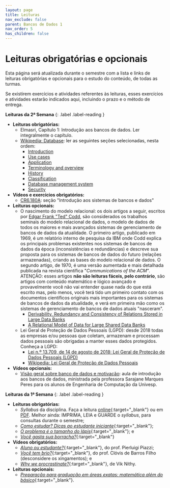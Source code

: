 ```yaml
---
layout: page
title: Leituras
nav_exclude: false
parent: Bancos de Dados 1
nav_order: 5
has_children: false
---
```


# Leituras obrigatórias e opcionais

Esta página será atualizada durante o semestre com a lista e links de leituras
obrigatórias e opcionais para o estudo do conteúdo, de todas as turmas.

Se existirem exercícios e atividades referentes às leituras, esses exercícios
e atividades estarão indicados aqui, incluindo o prazo e o método de entrega.

**Leituras da 2ª Semana**<a id="l2sem"></a>
{: .label .label-reading }

- **Leituras obrigatórias:**
  - Elmasri, Capítulo 1: Introdução aos bancos de dados. Ler integralmente o capítulo.
  - [Wikipedia: Database](https://en.wikipedia.org/wiki/Database): ler as seguintes seções selecionadas,
    nesta ordem:
    - [Introduction](https://en.wikipedia.org/wiki/Database#)
    - [Use cases](https://en.wikipedia.org/wiki/Database#Use_cases)
    - [Application](https://en.wikipedia.org/wiki/Database#Application)
    - [Terminology and overview](https://en.wikipedia.org/wiki/Database#Terminology_and_overview)
    - [History](https://en.wikipedia.org/wiki/Database#History)
    - [Classification](https://en.wikipedia.org/wiki/Database#Classification)
    - [Database management system](https://en.wikipedia.org/wiki/Database#Database_management_system)
    - [Security](https://en.wikipedia.org/wiki/Database#Security)
- **Vídeos e exercícios obrigatórios:**
  - [CR6.180A](https://cursos.computacaoraiz.com.br/): seção "Introdução aos sistemas de bancos e dados"
- **Leituras opcionais:**
  - O nascimento do modelo relacional: os dois artigos a seguir, escritos por
    [Edgar Frank "Ted" Codd](https://en.wikipedia.org/wiki/Edgar_F._Codd), são considerados os
    trabalhos seminais do modelo relacional de dados, o modelo de dados de todos os maiores
    e mais avançados sistemas de gerenciamento de bancos de dados da atualidade. O primeiro artigo,
    publicado em 1969, é um relatório interno de pesquisa da IBM onde Codd explica os principais
    problemas existentes nos sistemas de bancos de dados da época (inconsistências e redundâncias)
    e descreve sua proposta para os sistemas de bancos de dados do futuro (relações armazenadas),
    criando as bases do modelo relacional de dados. O segundo artigo, de 1970, é uma versão
    aumentada e mais detalhada publicada na revista científica "*Communications
    of the ACM*". ATENÇÃO: esses artigos **não são leituras fáceis, pelo contrário**, são artigos com conteúdo
    matemático e lógico avançado e provavelmente você não vai entender quase nada do que está
    escrito mas, pelo menos, você terá tido um primeiro contato com os documentos científicos
    originais mais importantes para os sistemas de bancos de dados da atualidade, e verá em
    primeira mão como os sistemas de gerenciamento de bancos de dados atuais "nasceram".
    - [Derivability, Redundancy and Consistency of Relations Stored in Large Data Banks](https://dominoweb.draco.res.ibm.com/reports/RJ599.pdf)
    - [A Relational Model of Data for Large Shared Data Banks](https://www.seas.upenn.edu/~zives/03f/cis550/codd.pdf)
  - Lei Geral de Proteção de Dados Pessoais (LGPD): desde 2018 todas as empresas e/ou pessoas que
    coletam, armazenam e processam dados pessoais são obrigadas a manter esses dados protegidos.
    Conheça a LGPD:
    - [Lei n.º 13.709, de 14 de agosto de 2018: Lei Geral de Proteção de Dados Pessoais (LGPD)](https://www.planalto.gov.br/ccivil_03/_ato2015-2018/2018/lei/L13709compilado.htm)
    - [Wikipedia: Lei Geral de Proteção de Dados Pessoais](https://pt.wikipedia.org/wiki/Lei_Geral_de_Prote%C3%A7%C3%A3o_de_Dados_Pessoais)
- **Vídeos opcionais:**
  - [Visão geral sobre banco de dados e motivação](https://www.youtube.com/watch?v=pmAxIs5U1KI): aula de
    introdução aos bancos de dados, ministrada pela professora Sarajane Marques Peres para os alunos
    de Engenharia de Computação da Univesp.

**Leituras da 1ª Semana**<a id="l1sem"></a>
{: .label .label-reading }

- **Leituras obrigatórias:**
  - *Syllabus* da disciplina. Faça a leitura [online](/disciplinas/banco_de_dados_1/syllabus/){:target="_blank"} ou em [PDF](/assets/disciplinas/bd1/syllabus_2023_1.pdf). Melhor ainda: IMPRIMA, LEIA e GUARDE o *syllabus*, para consultas durante o semestre;
  - [*Como estudar? Dicas ao estudante iniciante*](https://www.abrantes.pro.br/2020/08/09/como-estudar-dicas-ao-estudante-iniciante/){:target="_blank"};
  - [*O problema é o tamanho do lápis*](https://www.abrantes.pro.br/2020/06/13/o-problema-e-o-tamanho-do-lapis/){:target="_blank"}; e
  - [*Você gasta sua borracha?*](https://www.abrantes.pro.br/2020/10/24/voce-gasta-sua-borracha/){:target="_blank"}
- **Vídeos obrigatórios:**
  - [*Aluno ou estudante?*](https://www.youtube.com/watch?v=SOQedoCAoLI){:target="_blank"}, do prof. Pierluigi Piazzi;
  - [*Você tem brio?*](https://www.youtube.com/watch?v=UVtgFN3K6kE){:target="_blank"}, do prof. Clóvis de Barros Filho (desconsidere os xingamentos); e
  - [*Why we procrastinate?*](https://www.youtube.com/watch?v=WD440CY2Vs0){:target="_blank"}, de Vik Nithy.
- **Leituras opcionais:**
  - [*Preparação para graduação em áreas exatas: matemática além do básico*](https://www.abrantes.pro.br/2020/05/20/preparacao-para-graduacao-em-areas-exatas-matematica-alem-do-basico/){:target="_blank"}.
